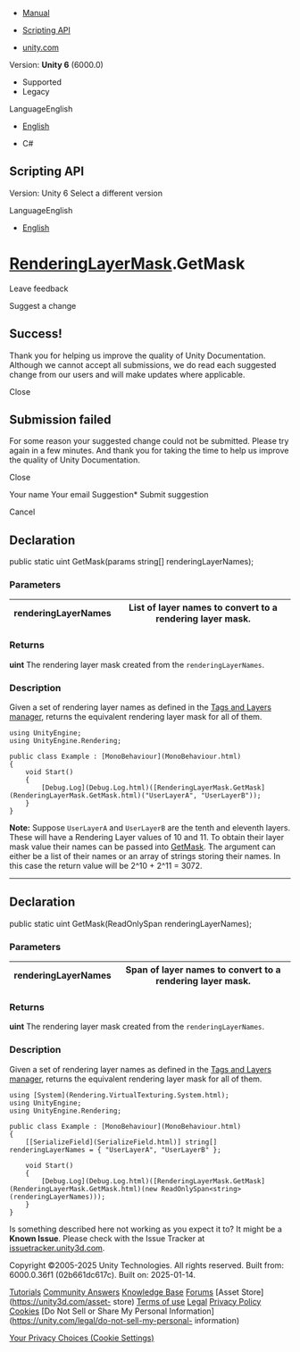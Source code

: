 [ ]()

  * [Manual](../Manual/index.html)
  * [Scripting API](../ScriptReference/index.html)

  * [unity.com](https://unity.com/)

Version: **Unity 6** (6000.0)

  * Supported
  * Legacy

LanguageEnglish

  * [English]()

  * C#

[ ](https://docs.unity3d.com)

## Scripting API

Version: Unity 6 Select a different version

LanguageEnglish

  * [English]()

#  [RenderingLayerMask](RenderingLayerMask.html).GetMask

Leave feedback

Suggest a change

## Success!

Thank you for helping us improve the quality of Unity Documentation. Although
we cannot accept all submissions, we do read each suggested change from our
users and will make updates where applicable.

Close

## Submission failed

For some reason your suggested change could not be submitted. Please <a>try
again</a> in a few minutes. And thank you for taking the time to help us
improve the quality of Unity Documentation.

Close

Your name Your email Suggestion* Submit suggestion

Cancel

[ ]()

## Declaration

public static uint GetMask(params string[] renderingLayerNames);

### Parameters

renderingLayerNames | List of layer names to convert to a rendering layer mask.  
---|---  
  
### Returns

**uint** The rendering layer mask created from the `renderingLayerNames`.

### Description

Given a set of rendering layer names as defined in the [Tags and Layers
manager](../Manual/class-TagManager.html), returns the equivalent rendering
layer mask for all of them.

    
    
    using UnityEngine;
    using UnityEngine.Rendering;  
      
    public class Example : [MonoBehaviour](MonoBehaviour.html)
    {
        void Start()
        {
            [Debug.Log](Debug.Log.html)([RenderingLayerMask.GetMask](RenderingLayerMask.GetMask.html)("UserLayerA", "UserLayerB"));
        }
    }
    

**Note:** Suppose `UserLayerA` and `UserLayerB` are the tenth and eleventh
layers. These will have a Rendering Layer values of 10 and 11. To obtain their
layer mask value their names can be passed into
[GetMask](RenderingLayerMask.GetMask.html). The argument can either be a list
of their names or an array of strings storing their names. In this case the
return value will be 2^10 + 2^11 = 3072.

* * *

## Declaration

public static uint GetMask(ReadOnlySpan<string> renderingLayerNames);

### Parameters

renderingLayerNames | Span of layer names to convert to a rendering layer mask.  
---|---  
  
### Returns

**uint** The rendering layer mask created from the `renderingLayerNames`.

### Description

Given a set of rendering layer names as defined in the [Tags and Layers
manager](../Manual/class-TagManager.html), returns the equivalent rendering
layer mask for all of them.

    
    
    using [System](Rendering.VirtualTexturing.System.html);
    using UnityEngine;
    using UnityEngine.Rendering;  
      
    public class Example : [MonoBehaviour](MonoBehaviour.html)
    {
        [[SerializeField](SerializeField.html)] string[] renderingLayerNames = { "UserLayerA", "UserLayerB" };  
      
        void Start()
        {
            [Debug.Log](Debug.Log.html)([RenderingLayerMask.GetMask](RenderingLayerMask.GetMask.html)(new ReadOnlySpan<string>(renderingLayerNames)));
        }
    }
    

Is something described here not working as you expect it to? It might be a
**Known Issue**. Please check with the Issue Tracker at
[issuetracker.unity3d.com](https://issuetracker.unity3d.com).

Copyright ©2005-2025 Unity Technologies. All rights reserved. Built from:
6000.0.36f1 (02b661dc617c). Built on: 2025-01-14.

[Tutorials](https://unity3d.com/learn) [Community
Answers](https://answers.unity3d.com) [Knowledge
Base](https://support.unity3d.com/hc/en-us)
[Forums](https://forum.unity3d.com) [Asset Store](https://unity3d.com/asset-
store) [Terms of use](https://docs.unity3d.com/Manual/TermsOfUse.html)
[Legal](https://unity.com/legal) [Privacy
Policy](https://unity.com/legal/privacy-policy)
[Cookies](https://unity.com/legal/cookie-policy) [Do Not Sell or Share My
Personal Information](https://unity.com/legal/do-not-sell-my-personal-
information)

[Your Privacy Choices (Cookie Settings)](javascript:void\(0\);)

